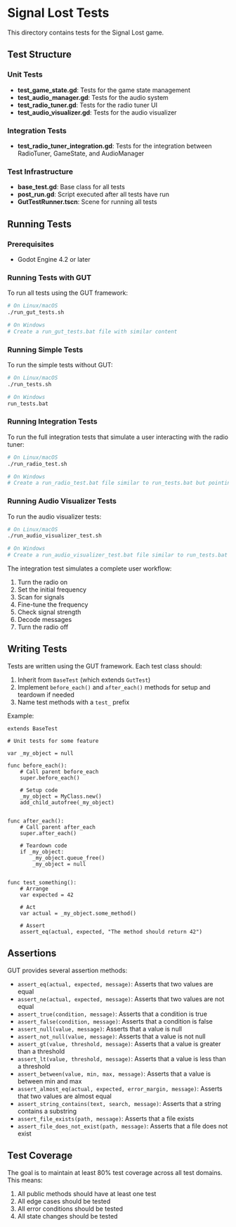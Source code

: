 # Signal Lost Tests

This directory contains tests for the Signal Lost game.

## Test Structure

### Unit Tests

- **test_game_state.gd**: Tests for the game state management
- **test_audio_manager.gd**: Tests for the audio system
- **test_radio_tuner.gd**: Tests for the radio tuner UI
- **test_audio_visualizer.gd**: Tests for the audio visualizer

### Integration Tests

- **test_radio_tuner_integration.gd**: Tests for the integration between RadioTuner, GameState, and AudioManager

### Test Infrastructure

- **base_test.gd**: Base class for all tests
- **post_run.gd**: Script executed after all tests have run
- **GutTestRunner.tscn**: Scene for running all tests

## Running Tests

### Prerequisites

- Godot Engine 4.2 or later

### Running Tests with GUT

To run all tests using the GUT framework:

```bash
# On Linux/macOS
./run_gut_tests.sh

# On Windows
# Create a run_gut_tests.bat file with similar content
```

### Running Simple Tests

To run the simple tests without GUT:

```bash
# On Linux/macOS
./run_tests.sh

# On Windows
run_tests.bat
```

### Running Integration Tests

To run the full integration tests that simulate a user interacting with the radio tuner:

```bash
# On Linux/macOS
./run_radio_test.sh

# On Windows
# Create a run_radio_test.bat file similar to run_tests.bat but pointing to FullIntegrationTestScene.tscn
```

### Running Audio Visualizer Tests

To run the audio visualizer tests:

```bash
# On Linux/macOS
./run_audio_visualizer_test.sh

# On Windows
# Create a run_audio_visualizer_test.bat file similar to run_tests.bat
```

The integration test simulates a complete user workflow:

1. Turn the radio on
2. Set the initial frequency
3. Scan for signals
4. Fine-tune the frequency
5. Check signal strength
6. Decode messages
7. Turn the radio off

## Writing Tests

Tests are written using the GUT framework. Each test class should:

1. Inherit from `BaseTest` (which extends `GutTest`)
2. Implement `before_each()` and `after_each()` methods for setup and teardown if needed
3. Name test methods with a `test_` prefix

Example:

```gdscript
extends BaseTest

# Unit tests for some feature

var _my_object = null

func before_each():
	# Call parent before_each
	super.before_each()

	# Setup code
	_my_object = MyClass.new()
	add_child_autofree(_my_object)


func after_each():
	# Call parent after_each
	super.after_each()

	# Teardown code
	if _my_object:
		_my_object.queue_free()
		_my_object = null


func test_something():
	# Arrange
	var expected = 42

	# Act
	var actual = _my_object.some_method()

	# Assert
	assert_eq(actual, expected, "The method should return 42")
```

## Assertions

GUT provides several assertion methods:

- `assert_eq(actual, expected, message)`: Asserts that two values are equal
- `assert_ne(actual, expected, message)`: Asserts that two values are not equal
- `assert_true(condition, message)`: Asserts that a condition is true
- `assert_false(condition, message)`: Asserts that a condition is false
- `assert_null(value, message)`: Asserts that a value is null
- `assert_not_null(value, message)`: Asserts that a value is not null
- `assert_gt(value, threshold, message)`: Asserts that a value is greater than a threshold
- `assert_lt(value, threshold, message)`: Asserts that a value is less than a threshold
- `assert_between(value, min, max, message)`: Asserts that a value is between min and max
- `assert_almost_eq(actual, expected, error_margin, message)`: Asserts that two values are almost equal
- `assert_string_contains(text, search, message)`: Asserts that a string contains a substring
- `assert_file_exists(path, message)`: Asserts that a file exists
- `assert_file_does_not_exist(path, message)`: Asserts that a file does not exist

## Test Coverage

The goal is to maintain at least 80% test coverage across all test domains. This means:

1. All public methods should have at least one test
2. All edge cases should be tested
3. All error conditions should be tested
4. All state changes should be tested

```

```

